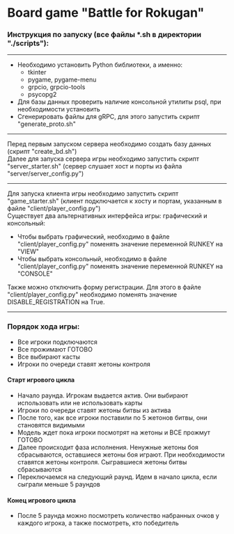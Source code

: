 # Board game "Battle for Rokugan"

### Инструкция по запуску (все файлы *.sh в директории "./scripts"):

---
- Необходимо установить Python библиотеки, а именно:
  - tkinter
  - pygame, pygame-menu
  - grpcio, grpcio-tools
  - psycopg2
- Для базы данных проверить наличие консольной утилиты psql, при необходимости установить
- Сгенерировать файлы для gRPC, для этого запустить скрипт "generate_proto.sh"

---
Перед первым запуском сервера необходимо создать базу данных (скрипт "create_bd.sh")  
Далее для запуска сервера игры необходимо запустить скрипт "server_starter.sh" (сервер слушает хост и порты из файла "server/server_config.py")

---
Для запуска клиента игры необходимо запустить скрипт "game_starter.sh" (клиент подключается к хосту и портам, указанным в файле "client/player_config.py")  
Существует два альтернативных интерфейса игры: графический и консольный:
  - Чтобы выбрать графический, необходимо в файле "client/player_config.py" поменять значение переменной RUNKEY на "VIEW"
  - Чтобы выбрать консольный, необходимо в файле "client/player_config.py" поменять значение переменной RUNKEY на "CONSOLE"  

Также можно отключить форму регистрации. Для этого в файле "client/player_config.py" необходимо поменять значение DISABLE_REGISTRATION на True.

---
### Порядок хода игры:
- Все игроки подключаются
- Все прожимают ГОТОВО
- Все выбирают касты
- Игроки по очереди ставят жетоны контроля  

#### Старт игрового цикла
- Начало раунда. Игрокам выдается актив. Они выбирают использовать или не использовать карты
- Игроки по очереди ставят жетоны битвы из актива
- После того, как все игроки поставили по 5 жетонов битвы, они становятся видимыми
- Модель ждет пока игроки посмотрят на жетоны и ВСЕ прожмут ГОТОВО
- Далее происходит фаза исполнения. Ненужные жетоны боя сбрасываются, оставшиеся жетоны боя играют. При необходимости ставятся жетоны контроля. Сыгравшиеся жетоны битвы сбрасываются
- Переключаемся на следующий раунд. Идем в начало цикла, если сыграли меньше 5 раундов  

#### Конец игрового цикла
- После 5 раунда можно посмотреть количество набранных очков у каждого игрока, а также посмотреть, кто победитель
